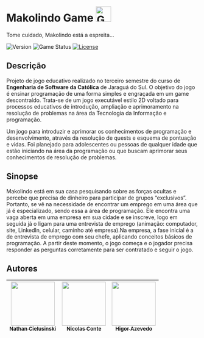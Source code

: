 <h1>Makolindo Game <a href="https://www.yoyogames.com/" target="_blank"><img src="https://www.moosoft.com/wp-content/uploads/2022/11/gamemaker-studio-98765-1.png" alt="GML" width="40" height="40"/></a></h1>
Tome cuidado, Makolindo está a espreita...<br>
<p>
  <img alt="Version" src="https://img.shields.io/badge/Vers%C3%A3o-0.8.0-blue">
  <img alt="Game Status" src="https://img.shields.io/badge/Status-Em%20Desenvolvimento-green">
  <a href='https://github.com/MrNicolass/Makolindo-Game/blob/main/LICENSE'><img alt="License" src="https://img.shields.io/badge/License-MIT-green?"></a>
</p>

<h2>Descrição</h2>
<p>
  Projeto de jogo educativo realizado no terceiro semestre do curso de <strong>Engenharia de Software da Católica</strong> de Jaraguá do Sul.
O objetivo do jogo é ensinar programação de uma forma simples e engraçada em um game descontraído.
Trata-se de um jogo executável estilo 2D voltado para processos educativos de introdução, ampliação e aprimoramento na resolução de problemas na área da Tecnologia da Informação e programação.
</p>


<p>
  Um jogo para introduzir e aprimorar os conhecimentos de programação e desenvolvimento, através da resolução de quests e esquema de pontuação e vidas. Foi planejado para adolescentes ou pessoas de qualquer idade que estão iniciando na área da programação ou que buscam aprimorar seus conhecimentos de resolução de problemas.
</p>

<h2>Sinopse</h2>
Makolindo está em sua casa pesquisando sobre as forças ocultas e percebe que precisa de dinheiro para participar de grupos “exclusivos”. Portanto, se vê na necessidade de encontrar um emprego em uma área que já é especializado, sendo essa a área de programação. Ele encontra uma vaga aberta em uma empresa em sua cidade e se inscreve, logo em seguida já o ligam para uma entrevista de emprego (animação: computador, site, LinkedIn, celular, caminho até empresa).Na empresa, a fase inicial é a de entrevista de emprego com seu chefe, aplicando conceitos básicos de programação. A partir deste momento, o jogo começa e o jogador precisa responder as perguntas corretamente para ser contratado e seguir o jogo.

<h2>Autores</h2>

| [<img loading="lazy" src="https://avatars.githubusercontent.com/u/141975272?v=4" width=115><br><sub>Nathan Cielusinski</sub>](https://github.com/AoiteFoca) |  [<img loading="lazy" src="https://avatars.githubusercontent.com/u/80847876?v=4" width=115><br><sub>Nicolas Conte</sub>](https://github.com/MrNicolass) |  [<img loading="lazy" src="https://avatars.githubusercontent.com/u/141787745?v=4" width=115><br><sub>Higor Azevedo</sub>](https://github.com/HigorAz) |
| :---: | :---: | :---: |
